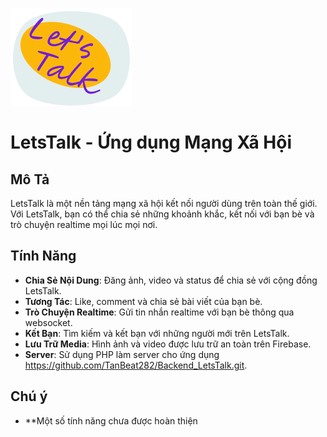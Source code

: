 ![[LetsTalk](https://github.com/TanBeat282/LetsTalk)](app/src/main/res/drawable/logo1.png)
# LetsTalk - Ứng dụng Mạng Xã Hội

## Mô Tả

LetsTalk là một nền tảng mạng xã hội kết nối người dùng trên toàn thế giới. Với LetsTalk, bạn có thể chia sẻ những khoảnh khắc, kết nối với bạn bè và trò chuyện realtime mọi lúc mọi nơi.

## Tính Năng

- **Chia Sẻ Nội Dung**: Đăng ảnh, video và status để chia sẻ với cộng đồng LetsTalk.
- **Tương Tác**: Like, comment và chia sẻ bài viết của bạn bè.
- **Trò Chuyện Realtime**: Gửi tin nhắn realtime với bạn bè thông qua websocket.
- **Kết Bạn**: Tìm kiếm và kết bạn với những người mới trên LetsTalk.
- **Lưu Trữ Media**: Hình ảnh và video được lưu trữ an toàn trên Firebase.
- **Server**: Sử dụng PHP làm server cho ứng dụng https://github.com/TanBeat282/Backend_LetsTalk.git.

## Chú ý 
- **Một số tính năng chưa được hoàn thiện
